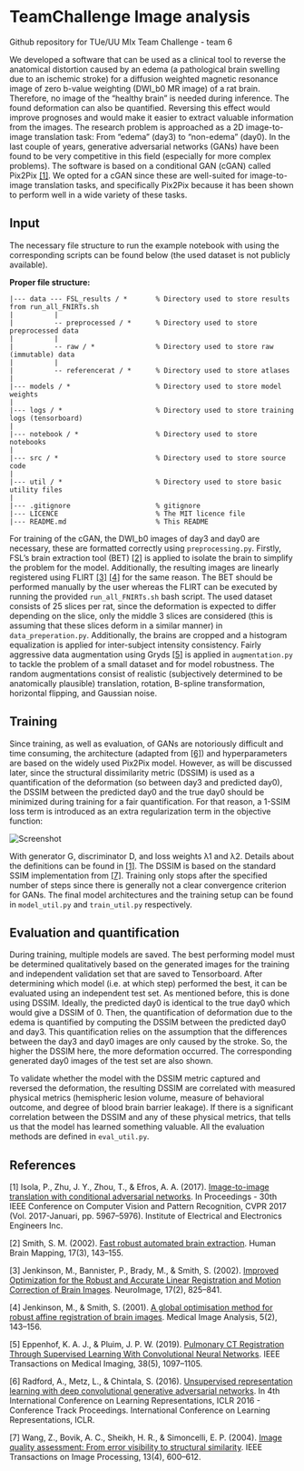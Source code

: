 # TeamChallenge Image analysis
Github repository for TUe/UU MIx Team Challenge - team 6

We developed a software that can be used as a clinical tool to reverse the anatomical distortion caused by an edema (a pathological brain swelling due to an ischemic stroke) for a diffusion weighted magnetic resonance image of zero b-value weighting (DWI_b0 MR image) of a rat brain. Therefore, no image of the “healthy brain” is needed during inference. The found deformation can also be quantified. Reversing this effect would improve prognoses and would make it easier to extract valuable information from the images. The research problem is approached as a 2D image-to-image translation task: From “edema” (day3) to “non-edema” (day0). In the last couple of years, generative adversarial networks (GANs) have been found to be very competitive in this field (especially for more complex problems). The software is based on a conditional GAN (cGAN) called Pix2Pix [[1]](#1). We opted for a cGAN since these are well-suited for image-to-image translation tasks, and specifically Pix2Pix because it has been shown to perform well in a wide variety of these tasks.

## Input
The necessary file structure to run the example notebook with using the corresponding scripts can be found below (the used dataset is not publicly available).

**Proper file structure:**
```
|--- data --- FSL_results / *       % Directory used to store results from run_all_FNIRTs.sh 
|          | 
|          -- preprocessed / *      % Directory used to store preprocessed data
|          | 
|          -- raw / *               % Directory used to store raw (immutable) data
|          | 
|          -- referencerat / *      % Directory used to store atlases
| 
|--- models / *                     % Directory used to store model weights
|
|--- logs / *                       % Directory used to store training logs (tensorboard)
|
|--- notebook / *                   % Directory used to store notebooks
|
|--- src / *                        % Directory used to store source code
|
|--- util / *                       % Directory used to store basic utility files
|
|--- .gitignore                     % gitignore
|--- LICENCE                        % The MIT licence file
|--- README.md                      % This README
```

For training of the cGAN, the DWI_b0 images of day3 and day0 are necessary, these are formatted correctly using `preprocessing.py`.  Firstly, FSL’s brain extraction tool (BET) [[2]](#2) is applied to isolate the brain to simplify the problem for the model. Additionally, the resulting images are linearly registered using FLIRT [[3]](#3) [[4]](#4) for the same reason. The BET should be performed manually by the user whereas the FLIRT can be executed by running the provided `run_all_FNIRTs.sh` bash script. The used dataset consists of 25 slices per rat, since the deformation is expected to differ depending on the slice, only the middle 3 slices are considered (this is assuming that these slices deform in a similar manner) in `data_preperation.py`. Additionally, the brains are cropped and a histogram equalization is applied for inter-subject intensity consistency. Fairly aggressive data augmentation using Gryds [[5]](#5) is applied in `augmentation.py` to tackle the problem of a small dataset and for model robustness. The random augmentations consist of realistic (subjectively determined to be anatomically plausible) translation, rotation, B-spline transformation, horizontal flipping, and Gaussian noise.

## Training
Since training, as well as evaluation, of GANs are notoriously difficult and time consuming, the architecture (adapted from [[6]](#6)) and hyperparameters are based on the widely used Pix2Pix model. However, as will be discussed later, since the structural dissimilarity metric (DSSIM) is used as a quantification of the deformation (so between day3 and predicted day0), the DSSIM between the predicted day0 and the true day0 should be minimized during training for a fair quantification. For that reason, a 1-SSIM loss term is introduced as an extra regularization term in the objective function:

![Screenshot](object_function.png)

With generator G, discriminator D, and loss weights λ1 and λ2. Details about the definitions can be found in [[1]](#1). The DSSIM is based on the standard SSIM implementation from [[7]](#7). Training only stops after the specified number of steps since there is generally not a clear convergence criterion for GANs. The final model architectures and the training setup can be found in `model_util.py` and `train_util.py` respectively. 

## Evaluation and quantification
During training, multiple models are saved. The best performing model must be determined qualitatively based on the generated images for the training and independent validation set that are saved to Tensorboard. After determining which model (i.e. at which step) performed the best, it can be evaluated using an independent test set. As mentioned before, this is done using DSSIM. Ideally, the predicted day0 is identical to the true day0 which would give a DSSIM of 0. Then, the quantification of deformation due to the edema is quantified by computing the DSSIM between the predicted day0 and day3. This quantification relies on the assumption that the differences between the day3 and day0 images are only caused by the stroke. So, the higher the DSSIM here, the more deformation occurred. The corresponding generated day0 images of the test set are also shown.
	
To validate whether the model with the DSSIM metric captured and reversed the deformation, the resulting DSSIM are correlated with measured physical metrics (hemispheric lesion volume, measure of behavioral outcome, and degree of blood brain barrier leakage). If there is a significant correlation between the DSSIM and any of these physical metrics, that tells us that the model has learned something valuable. All the evaluation methods are defined in `eval_util.py`.

## References
<a id="1">[1]</a> 
Isola, P., Zhu, J. Y., Zhou, T., & Efros, A. A. (2017). [Image-to-image translation with conditional adversarial networks](https://doi.org/10.1109/CVPR.2017.632). In Proceedings - 30th IEEE Conference on Computer Vision and Pattern Recognition, CVPR 2017 (Vol. 2017-Januari, pp. 5967–5976). Institute of Electrical and Electronics Engineers Inc. 

<a id="2">[2]</a> 
Smith, S. M. (2002). [Fast robust automated brain extraction](https://doi.org/10.1002/hbm.10062). Human Brain Mapping, 17(3), 143–155. 

<a id="3">[3]</a>
Jenkinson, M., Bannister, P., Brady, M., & Smith, S. (2002). [Improved Optimization for the Robust and Accurate Linear Registration and Motion Correction of Brain Images](https://doi.org/10.1006/nimg.2002.1132). NeuroImage, 17(2), 825–841. 

<a id="4">[4]</a>
Jenkinson, M., & Smith, S. (2001). [A global optimisation method for robust affine registration of brain images](https://doi.org/10.1016/S1361-8415(01)00036-6). Medical Image Analysis, 5(2), 143–156. 

<a id="5">[5]</a>
Eppenhof, K. A. J., & Pluim, J. P. W. (2019). [Pulmonary CT Registration Through Supervised Learning With Convolutional Neural Networks](https://doi.org/10.1109/TMI.2018.2878316). IEEE Transactions on Medical Imaging, 38(5), 1097–1105. 

<a id="6">[6]</a>
Radford, A., Metz, L., & Chintala, S. (2016). [Unsupervised representation learning with deep convolutional generative adversarial networks](https://arxiv.org/abs/1511.06434v2). In 4th International Conference on Learning Representations, ICLR 2016 - Conference Track Proceedings. International Conference on Learning Representations, ICLR.

<a id="7">[7]</a>
Wang, Z., Bovik, A. C., Sheikh, H. R., & Simoncelli, E. P. (2004). [Image quality assessment: From error visibility to structural similarity](https://doi.org/10.1109/TIP.2003.819861). IEEE Transactions on Image Processing, 13(4), 600–612. 

